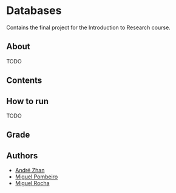 # Databases

Contains the final project for the Introduction to Research course.

## About

TODO

## Contents


## How to run

TODO

## Grade



## Authors

- [André Zhan](https://github.com/andr-zhan)
- [Miguel Pombeiro](https://github.com/MiguelPombeiro)
- [Miguel Rocha](https://github.com/miguelrocha1)